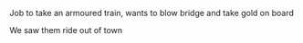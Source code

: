 Job to take an armoured train, wants to blow bridge and take gold on board

We saw them ride out of town